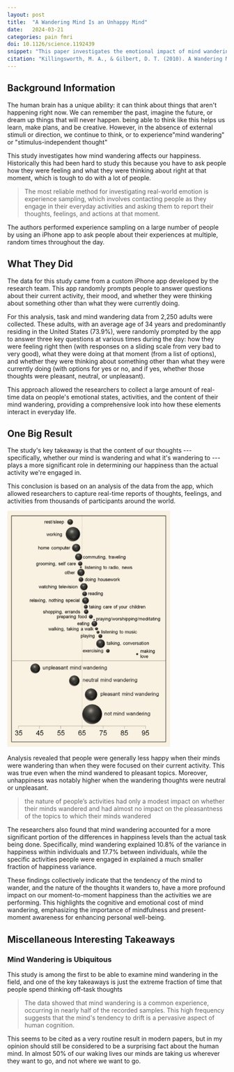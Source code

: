 ```yaml
---
layout: post
title:  "A Wandering Mind Is an Unhappy Mind"
date:   2024-03-21
categories: pain fmri
doi: 10.1126/science.1192439
snippet: "This paper investigates the emotional impact of mind wandering, utilizing a phone app to collect real-time data from thousands of participants worldwide, revealing that mind-wandering occurs frequently across various activities and is associated with decreased happiness. The findings suggest that the content of one's thoughts has a more significant influence on happiness than the nature of the activity being performed, highlighting the cognitive and emotional costs of not living in the moment."
citation: "Killingsworth, M. A., & Gilbert, D. T. (2010). A Wandering Mind Is an Unhappy Mind. In *Science* (Vol. 330, Issue 6006, pp. 932–932). American Association for the Advancement of Science (AAAS). [10.1126/science.1192439](https://doi.org/10.1126/science.1192439)"
---
```


## Background Information

The human brain has a unique ability: it can think about things that aren't happening right now. We can remember the past, imagine the future, or dream up things that will never happen. being able to think like this helps us learn, make plans, and be creative.  However, in the absence of external stimuli or direction, we continue to think, or to experience"mind wandering" or "stimulus-independent thought"

This study investigates how mind wandering affects our happiness. Historically this had been hard to study this because you have to ask people how they were feeling and what they were thinking about right at that moment, which is tough to do with a lot of people.

> The most reliable method for investigating real-world emotion is experience sampling, which involves contacting people as they engage in their everyday activities and asking them to report their thoughts, feelings, and actions at that moment.

The authors performed experience sampling on a large number of people by using an iPhone app to ask people about their experiences at multiple, random times throughout the day.

## What They Did

The data for this study came from a custom iPhone app developed by the research team. This app randomly prompts people to answer questions about their current activity, their mood, and whether they were thinking about something other than what they were currently doing.

For this analysis, task and mind wandering data from 2,250 adults were collected. These adults, with an average age of 34 years and predominantly residing in the United States (73.9%), were randomly prompted by the app to answer three key questions at various times during the day: how they were feeling right then (with responses on a sliding scale from very bad to very good), what they were doing at that moment (from a list of options), and whether they were thinking about something other than what they were currently doing (with options for yes or no, and if yes, whether those thoughts were pleasant, neutral, or unpleasant).

This approach allowed the researchers to collect a large amount of real-time data on people's emotional states, activities, and the content of their mind wandering, providing a comprehensive look into how these elements interact in everyday life.

## One Big Result

The study's key takeaway is that the content of our thoughts --- specifically, whether our mind is wandering and what it's wandering to --- plays a more significant role in determining our happiness than the actual activity we're engaged in.

This conclusion is based on an analysis of the data from the app, which allowed researchers to capture real-time reports of thoughts, feelings, and activities from thousands of participants around the world.

![The average happiness rating during different tasks (top) and different types of thought (bottom). THe vertical line indicates the average happiness across all samples, and the size of the bubbles corresponds to the count of samples.  The presence or absence of mind wandering has a larger effect on happiness than almost any activity.](/assets/article_images/wandering-mind-unhappy-mind/mean_happiness.png)

Analysis revealed that people were generally less happy when their minds were wandering than when they were focused on their current activity. This was true even when the mind wandered to pleasant topics. Moreover, unhappiness was notably higher when the wandering thoughts were neutral or unpleasant.

> the nature of people’s activities had only a modest impact on whether their minds wandered and had almost no impact on the pleasantness of the topics to which their minds wandered

The researchers also found that mind wandering accounted for a more significant portion of the differences in happiness levels than the actual task being done. Specifically, mind wandering explained 10.8% of the variance in happiness within individuals and 17.7% between individuals, while the specific activities people were engaged in explained a much smaller fraction of happiness variance.

These findings collectively indicate that the tendency of the mind to wander, and the nature of the thoughts it wanders to, have a more profound impact on our moment-to-moment happiness than the activities we are performing. This highlights the cognitive and emotional cost of mind wandering, emphasizing the importance of mindfulness and present-moment awareness for enhancing personal well-being.

## Miscellaneous Interesting Takeaways

### Mind Wandering is Ubiquitous

This study is among the first to be able to examine mind wandering in the field, and one of the key takeaways is just the extreme fraction of time that people spend thinking off-task thoughts

> The data showed that mind wandering is a common experience, occurring in nearly half of the recorded samples. This high frequency suggests that the mind's tendency to drift is a pervasive aspect of human cognition.

This seems to be cited as a very routine result in modern papers, but in my opinion should still be considered to be a surprising fact about the human mind.  In almost 50% of our waking lives our minds are taking us wherever they want to go, and not where we want to go.